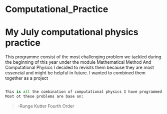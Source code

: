 # Computational_Practice

# My July computational physics practice 
This programme consist of the most challenging problem we tackled during the beginning of this year under the module Mathematical Method And Computational Physics I decided to revisits them because they are most essencial and might be helpful in future. I wanted to combined them together as a project 

~~~python

This is all the combination of computational physics I have programmed so far as from the beginning of July
Most ot these problems are base on:
~~~
> -Runge Kutter Fourth Order

